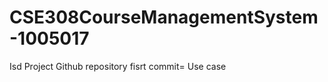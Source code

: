 CSE308CourseManagementSystem-1005017
====================================
Isd Project Github repository
fisrt commit= Use case
